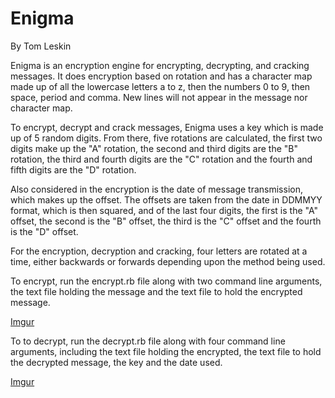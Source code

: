 # Enigma

By Tom Leskin

Enigma is an encryption engine for encrypting, decrypting, and cracking messages. It does encryption based on rotation and has a character map made up of all the lowercase letters a to z, then the numbers 0 to 9, then space, period and comma. New lines will not appear in the message nor character map.

To encrypt, decrypt and crack messages, Enigma uses a key which is made up of 5 random digits. From there, five rotations are calculated, the first two digits make up the "A" rotation, the second and third digits are the "B" rotation, the third and fourth digits are the "C" rotation and the fourth and fifth digits are the "D" rotation.

Also considered in the encryption is the date of message transmission, which makes up the offset. The offsets are taken from the date in DDMMYY format, which is then squared, and of the last four digits, the first is the "A" offset, the second is the "B" offset, the third is the "C" offset and the fourth is the "D" offset.

For the encryption, decryption and cracking, four letters are rotated at a time, either backwards or forwards depending upon the method being used.

To encrypt, run the encrypt.rb file along with two command line arguments, the text file holding the message and the text file to hold the encrypted message.

[Imgur](http://i.imgur.com/e2perOK.png)

To to decrypt, run the decrypt.rb file along with four command line arguments, including the text file holding the encrypted, the text file to hold the decrypted message, the key and the date used.

[Imgur](http://i.imgur.com/Mpt68TI.png)
